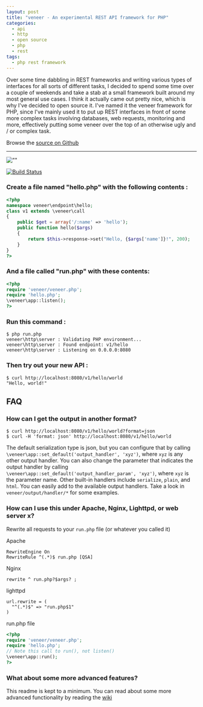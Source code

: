```yaml
---
layout: post
title: "veneer - An experimental REST API framework for PHP"
categories:
  - api
  - http
  - open source
  - php
  - rest
tags:
  - php rest framework
---
```


Over some time dabbling in REST frameworks and writing various types of interfaces for
all sorts of different tasks, I decided to spend some time over a couple of weekends
and take a stab at a small framework built around my most general use cases. I think
it actually came out pretty nice, which is why I've decided to open source it. I've
named it the veneer framework for PHP, since I've mainly used it to put up REST
interfaces in front of some more complex tasks involving databases, web requests,
monitoring and more, effectively putting some veneer over the top of an otherwise
ugly and / or complex task.

Browse the [source on Github](https://github.com/ryanuber/veneer)

---

![""](http://ryanuber.github.com/assets/projects/veneer.png "")

[![Build Status](https://travis-ci.org/ryanuber/veneer.png)](https://travis-ci.org/ryanuber/veneer)

### Create a file named "hello.php" with the following contents :
```php
<?php
namespace veneer\endpoint\hello;
class v1 extends \veneer\call
{
    public $get = array('/:name' => 'hello');
    public function hello($args)
    {
        return $this->response->set("Hello, {$args['name']}!", 200);
    }
}
?>
```

### And a file called "run.php" with these contents:
```php
<?php
require 'veneer/veneer.php';
require 'hello.php';
\veneer\app::listen();
?>
```

### Run this command :
```
$ php run.php
veneer\http\server : Validating PHP environment...
veneer\http\server : Found endpoint: v1/hello
veneer\http\server : Listening on 0.0.0.0:8080
```

### Then try out your new API :
```
$ curl http://localhost:8080/v1/hello/world
"Hello, world!"
```

FAQ
---

### How can I get the output in another format?
```
$ curl http://localhost:8080/v1/hello/world?format=json
$ curl -H 'format: json' http://localhost:8080/v1/hello/world
```
The default serialization type is json, but you can configure that by
calling `\veneer\app::set_default('output_handler', 'xyz')`, where `xyz`
is any other output handler. You can also change the parameter that
indicates the output handler by calling
`\veneer\app::set_default('output_handler_param', 'xyz')`, where `xyz`
is the parameter name. Other built-in handlers include `serialize`,
`plain`, and `html`. You can easily add to the available output handlers.
Take a look in `veneer/output/handler/*` for some examples.

### How can I use this under Apache, Nginx, Lighttpd, or web server x?
Rewrite all requests to your `run.php` file (or whatever you called it)

Apache
```
RewriteEngine On
RewriteRule ^(.*)$ run.php [QSA]
```

Nginx
```
rewrite ^ run.php?$args? ;
```

lighttpd
```
url.rewrite = (
  "^(.*)$" => "run.php$1"
)
```

run.php file
```php
<?php
require 'veneer/veneer.php';
require 'hello.php';
// Note this call to run(), not listen()
\veneer\app::run();
?>
```

### What about some more advanced features?
This readme is kept to a minimum. You can read about some more advanced
functionality by reading the [wiki](https://github.com/ryanuber/veneer/wiki/_pages)
